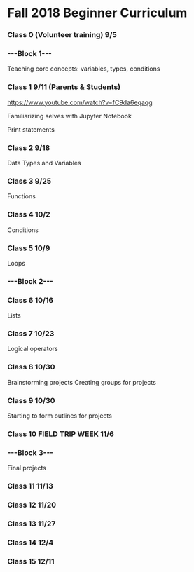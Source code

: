 # Fall 2018 Beginner Curriculum 

### Class 0 (Volunteer training) 9/5

### ---Block 1--- 
Teaching core concepts: variables, types, conditions

### Class 1 9/11 (Parents & Students)

https://www.youtube.com/watch?v=fC9da6eqaqg

Familiarizing selves with Jupyter Notebook

Print statements
### Class 2 9/18
Data Types and Variables
### Class 3 9/25
Functions
### Class 4 10/2
Conditions
### Class 5 10/9
Loops
### ---Block 2---

### Class 6 10/16
Lists
### Class 7 10/23
Logical operators
### Class 8 10/30
Brainstorming projects
Creating groups for projects
### Class 9 10/30
Starting to form outlines for projects
### Class 10 FIELD TRIP WEEK 11/6

### ---Block 3---
Final projects

### Class 11 11/13

### Class 12 11/20

### Class 13 11/27

### Class 14 12/4

### Class 15 12/11

